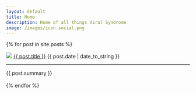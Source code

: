 ```yaml
---
layout: default
title: Home
description: Home of all things Viral Syndrome
image: /images/icon.social.png
---
```

{% for post in site.posts %}
<div class="article">
<img class="article_icon" src="{{ post.wallpaper }}">
<a class="article_title" href="{{ BASE_PATH }}{{ post.url }}">{{ post.title }}</a>
<span class="article_date">{{ post.date | date_to_string }}</span>
<hr />
<span class="article_summary">{{ post.summary }}</span>
</div>
<br />
{% endfor %}

